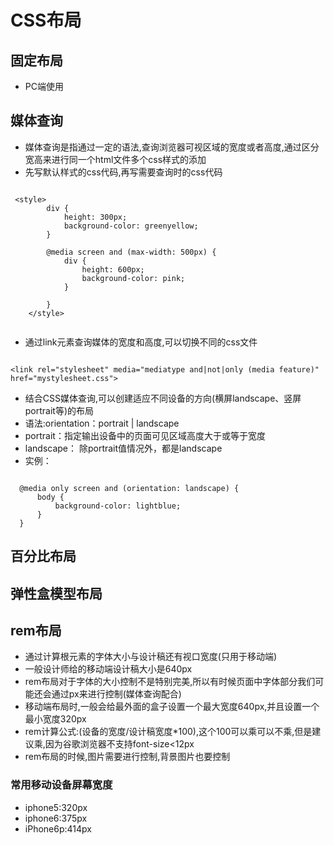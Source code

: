 # CSS布局

## 固定布局

* PC端使用

## 媒体查询

* 媒体查询是指通过一定的语法,查询浏览器可视区域的宽度或者高度,通过区分宽高来进行同一个html文件多个css样式的添加
* 先写默认样式的css代码,再写需要查询时的css代码

```

 <style>
        div {
            height: 300px;
            background-color: greenyellow;
        }

        @media screen and (max-width: 500px) {
            div {
                height: 600px;
                background-color: pink;
            }

        }
    </style>
    
```

* 通过link元素查询媒体的宽度和高度,可以切换不同的css文件

```

<link rel="stylesheet" media="mediatype and|not|only (media feature)" href="mystylesheet.css">

```

* 结合CSS媒体查询,可以创建适应不同设备的方向(横屏landscape、竖屏portrait等)的布局
* 语法:orientation：portrait | landscape
* portrait：指定输出设备中的页面可见区域高度大于或等于宽度
* landscape： 除portrait值情况外，都是landscape
* 实例：

```

  @media only screen and (orientation: landscape) {
      body {
          background-color: lightblue;
      }
  }

```

## 百分比布局

## 弹性盒模型布局

## rem布局

* 通过计算根元素的字体大小与设计稿还有视口宽度(只用于移动端)
* 一般设计师给的移动端设计稿大小是640px
* rem布局对于字体的大小控制不是特别完美,所以有时候页面中字体部分我们可能还会通过px来进行控制(媒体查询配合)
* 移动端布局时,一般会给最外面的盒子设置一个最大宽度640px,并且设置一个最小宽度320px
* rem计算公式:(设备的宽度/设计稿宽度*100),这个100可以乘可以不乘,但是建议乘,因为谷歌浏览器不支持font-size<12px
* rem布局的时候,图片需要进行控制,背景图片也要控制

### 常用移动设备屏幕宽度

* iphone5:320px
* iphone6:375px
* iPhone6p:414px
